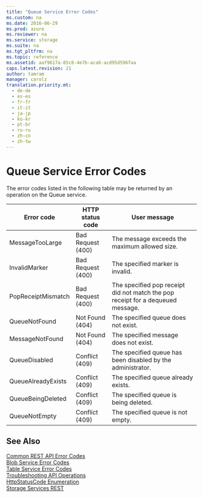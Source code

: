 ```yaml
---
title: "Queue Service Error Codes"
ms.custom: na
ms.date: 2016-06-29
ms.prod: azure
ms.reviewer: na
ms.service: storage
ms.suite: na
ms.tgt_pltfrm: na
ms.topic: reference
ms.assetid: aaf9617a-85c8-4e7b-aca6-acd95d596faa
caps.latest.revision: 21
author: tamram
manager: carolz
translation.priority.mt: 
  - de-de
  - es-es
  - fr-fr
  - it-it
  - ja-jp
  - ko-kr
  - pt-br
  - ru-ru
  - zh-cn
  - zh-tw
---
```

# Queue Service Error Codes
The error codes listed in the following table may be returned by an operation on the Queue service.  
  
|Error code|HTTP status code|User message|  
|----------------|----------------------|------------------|  
|MessageTooLarge|Bad Request (400)|The message exceeds the maximum allowed size.|  
|InvalidMarker|Bad Request (400)|The specified marker is invalid.|  
|PopReceiptMismatch|Bad Request (400)|The specified pop receipt did not match the pop receipt for a dequeued message.|  
|QueueNotFound|Not Found (404)|The specified queue does not exist.|  
|MessageNotFound|Not Found (404)|The specified message does not exist.|  
|QueueDisabled|Conflict (409)|The specified queue has been disabled by the administrator.|  
|QueueAlreadyExists|Conflict (409)|The specified queue already exists.|  
|QueueBeingDeleted|Conflict (409)|The specified queue is being deleted.|  
|QueueNotEmpty|Conflict (409)|The specified queue is not empty.|  
  
## See Also  
 [Common REST API Error Codes](../rest-conceptual/Common-REST-API-Error-Codes.md)   
 [Blob Service Error Codes](../rest-conceptual/Blob-Service-Error-Codes.md)   
 [Table Service Error Codes](../rest-conceptual/Table-Service-Error-Codes.md)   
 [Troubleshooting API Operations](../rest-conceptual/Troubleshooting-API-Operations.md)   
 [HttpStatusCode Enumeration](http://go.microsoft.com/fwlink/?LinkId=152845)   
 [Storage Services REST](../rest-conceptual/Azure-Storage-Services-REST-API-Reference.md)